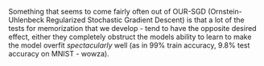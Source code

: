 Something that seems to come fairly often out of OUR-SGD (Ornstein-Uhlenbeck Regularized Stochastic Gradient Descent) is that a lot of the tests for memorization that we develop - tend to have the opposite desired effect, either they completely obstruct the models ability to learn to make the model overfit *spectacularly* well (as in 99% train accuracy, 9.8% test accuracy on MNIST - wowza).